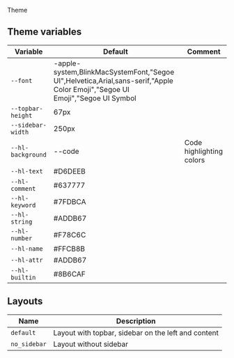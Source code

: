 Theme

## Theme variables

| Variable               | Default                                                                                                                      | Comment                           |
| ---------------------- | ---------------------------------------------------------------------------------------------------------------------------- | --------------------------------- |
| `--font`               | -apple-system,BlinkMacSystemFont,"Segoe UI",Helvetica,Arial,sans-serif,"Apple Color Emoji","Segoe UI Emoji","Segoe UI Symbol |                                   |                                                                                                                     |                                   |
| `--topbar-height`      | 67px                                                                                                                         |                                   |
| `--sidebar-width`      | 250px                                                                                                                        |                                   |                                                                                                              |                                   |
| `--hl-background`      | --code                                                                                                                       | Code highlighting colors          |
| `--hl-text`            | #D6DEEB                                                                                                                      |                                   |
| `--hl-comment`         | #637777                                                                                                                      |                                   |
| `--hl-keyword`         | #7FDBCA                                                                                                                      |                                   |
| `--hl-string`          | #ADDB67                                                                                                                      |                                   |
| `--hl-number`          | #F78C6C                                                                                                                      |                                   |
| `--hl-name`            | #FFCB8B                                                                                                                      |                                   |
| `--hl-attr`            | #ADDB67                                                                                                                      |                                   |
| `--hl-builtin`         | #8B6CAF                                                                                                                      |                                   |

## Layouts

| Name         | Description                                         |
| ------------ | --------------------------------------------------- |
| `default`    | Layout with topbar, sidebar on the left and content |
| `no_sidebar` | Layout without sidebar                              |
